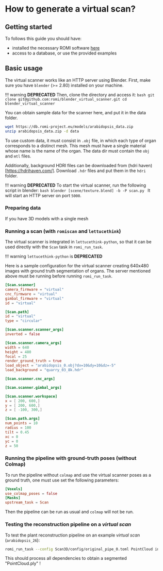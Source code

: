 How to generate a virtual scan?
===

## Getting started

To follows this guide you should have:

* installed the necessary ROMI software [here](../install/virtual_plant_setup.md)
* access to a database, or use the provided examples


## Basic usage

The virtual scanner works like an HTTP server using Blender.
First, make sure you have `blender` (>= 2.80) installed on your machine.

!!! warning
    **DEPRECATED**
    Then, clone the directory and access it:
    ```bash
    git clone git@github.com:romi/blender_virtual_scanner.git
    cd blender_virtual_scanner
    ```

You can obtain sample data for the scanner here, and put it in the data folder.
```bash
wget https://db.romi-project.eu/models/arabidopsis_data.zip
unzip arabidopsis_data.zip -d data
```

To use custom data, it must consist in `.obj` file, in which each type of organ corresponds to a distinct mesh.
This mesh must have a single material whose name is the name of the organ.
The data dir must contain the `obj` and `mtl` files.

Additionally, background HDRI files can be downloaded from (hdri haven)[https://hdrihaven.com/].
Download `.hdr` files and put them in the `hdri` folder.

!!! warning
    **DEPRECATED**
    To start the virtual scanner, run the following script in blender:
    ```bash
    blender [scene/texture.blend] -b -P scan.py
    ```
    It will start an HTTP server on port `5000`.

### Preparing data
If you have 3D models with a single mesh

### Running a scan (with `romiscan` and `lettucethink`)

The virtual scanner is integrated in `lettucethink-python`, so that it can be used directly with the `Scan` task in `romi_run_task`.

!!! warning
    `lettucethink-python` is **DEPRECATED**

Here is a sample configuration for the virtual scanner creating 640x480 images with ground truth segmentation of organs.
The server mentioned above must be running before running `romi_run_task`.

```toml
[Scan.scanner]
camera_firmware = "virtual"
cnc_firmware = "virtual"
gimbal_firmware = "virtual"
id = "virtual"

[Scan.path]
id = "virtual"
type = "circular"

[Scan.scanner.scanner_args]
inverted = false

[Scan.scanner.camera_args]
width = 640
height = 480
focal = 25
render_ground_truth = true
load_object = "arabidopsis_0.obj?dx=10&dy=10&dz=-5"
load_background = "quarry_03_8k.hdr"

[Scan.scanner.cnc_args]

[Scan.scanner.gimbal_args]

[Scan.scanner.workspace]
x = [ 200, 600,]
y = [ 200, 600,]
z = [ -100, 300,]

[Scan.path.args]
num_points = 10
radius = 100
tilt = 0.45
xc = 0
yc = 0
z = 50
```

### Running the pipeline with ground-truth poses (without Colmap)
To run the pipeline without `colmap` and use the virtual scanner poses as a ground
truth, one must use set the following parameters:

```toml
[Voxels]
use_colmap_poses = false
[Masks]
upstream_task = Scan
```

Then the pipeline can be run as usual and `colmap` will not be run.


### Testing the reconstruction pipeline on a _virtual scan_

To test the plant reconstruction pipeline on an example _virtual scan_ (`arabidopsis_26`):
```bash
romi_run_task --config Scan3D/config/original_pipe_0.toml PointCloud integration_tests/arabidopsis_26 --local-scheduler
```
This should process all dependencies to obtain a segmented "PointCloud.ply" !

